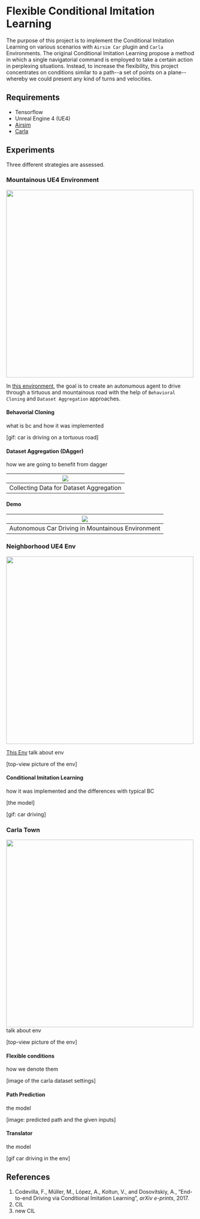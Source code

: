 # Flexible Conditional Imitation Learning
The purpose of this project is to implement the Conditional Imitation Learning on various scenarios with `Airsim Car` plugin and `Carla` Environments. The original Conditional Imitation Learning propose a method in which a single navigatorial command is employed to take a certain action in perplexing situations. Instead, to increase the flexibility, this project concentrates on conditions similar to a path--a set of points on a plane--whereby we could present any kind of turns and velocities. 

## Requirements
* Tensorflow
* Unreal Engine 4 (UE4)
* [Airsim](https://microsoft.github.io/AirSim/)
* [Carla](http://carla.org)


## Experiments
Three different strategies are assessed.

### Mountainous UE4 Environment
<img src="https://cdn1.epicgames.com/ue/item/store_LandscapeMountains_screenshot_2-1920x1080-5176d0fbdf122cf4bfdb307d7c79e57a.png?resize=1&w=1920" width="500px">

In [this environment](https://www.unrealengine.com/marketplace/en-US/product/landscape-mountains), the goal is to create an autonumous agent to drive through a tirtuous and mountainous road with the help of `Behavioral Cloning` and `Dataset Aggregation` approaches.


#### Behavorial Cloning
what is bc and how it was implemented

[gif: car is driving on a tortuous road]

#### Dataset Aggregation (DAgger)
how we are going to benefit from dagger

| <img src="https://github.com/TroddenSpade/Flexible-Conditional-Imitation-Learning/blob/main/assets/dagger.gif?raw=true"> |
| :--: |
| Collecting Data for Dataset Aggregation |

#### Demo

| <img src="https://github.com/TroddenSpade/Flexible-Conditional-Imitation-Learning/blob/main/assets/mountanous-auto-car.gif?raw=true"> |
| :--: |
| Autonomous Car Driving in Mountainous Environment |

### Neighborhood UE4 Env
<img src="https://cdn1.epicgames.com/ue/product/Screenshot/storeModularNeighborhoodscreenshot12-1920x1080-e6253c36e6fd0e988be3160f4b23e485.png?resize=1&w=1920" width="500px">

[This Env](https://www.unrealengine.com/marketplace/en-US/product/modular-neighborhood-pack)
talk about env

[top-view picture of the env]

#### Conditional Imitation Learning
how it was implemented and the differences with typical BC

[the model]

[gif: car driving]
  
### Carla Town
<img src="https://npm3d.fr/storage/pages/September2021/Town01.jpg" width="500px">
talk about env

[top-view picture of the env]

#### Flexible conditions
how we denote them

[image of the carla dataset settings]

#### Path Prediction
the model

[image: predicted path and the given inputs]

#### Translator
the model

[gif car driving in the env]

## References

1. Codevilla, F., Müller, M., López, A., Koltun, V., and Dosovitskiy, A., “End-to-end Driving via Conditional Imitation Learning”, <i>arXiv e-prints</i>, 2017.
2. CIL
3. new CIL
